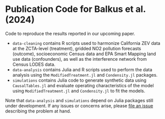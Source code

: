 # Publication Code for Balkus et al. (2024)
Code to reproduce the results reported in our upcoming paper. 

- `data-cleaning` contains R scripts used to harmonize California ZEV data at the ZCTA-level (treatment), gridded NO2 pollution forecasts (outcome), socioeconomic Census data and EPA Smart Mapping land use data (confounders), as well as the interference network from Census LODES data.
- `data-analysis` contains Julia and R scripts used to perform the data analysis using the `ModifiedTreatment.jl` and `Condensity.jl` packages. 
- `simulations` contains Julia code to generate synthetic data using `CausalTables.jl` and evaluate operating characteristics of the model using `ModifiedTreatment.jl` and `Condensity.jl` to fit the models.

Note that `data-analysis` and `simulations` depend on Julia packages still under development. If any issues or concerns arise, please [file an issue](https://github.com/salbalkus/pub-code-mtp-interfere/issues) describing the problem at hand.
